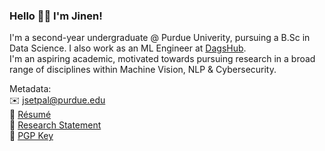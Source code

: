 ### Hello 👋🏼 I'm Jinen!

I'm a second-year undergraduate @ Purdue Univerity, pursuing a B.Sc in Data Science. I also work as an ML Engineer at [DagsHub](https://dagshub.com/).\
I'm an aspiring academic, motivated towards pursuing research in a broad range of disciplines within Machine Vision, NLP & Cybersecurity.

Metadata:\
✉️ jsetpal@purdue.edu\
💾 [Résumé](https://jinensetpal.github.io/ftp/resume.pdf)\
📝 [Research Statement](https://jinensetpal.github.io/ftp/research-statement.pdf)\
🔑 [PGP Key](https://jinensetpal.github.io/ftp/0x68B934C7-pub.asc)
